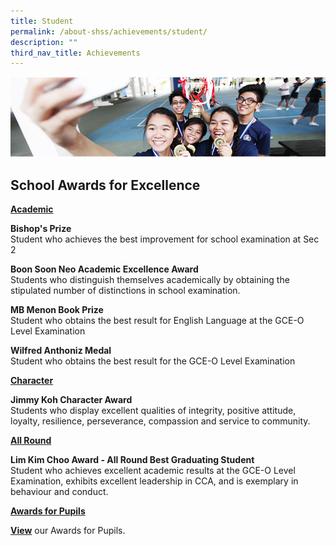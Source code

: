 ```yaml
---
title: Student
permalink: /about-shss/achievements/student/
description: ""
third_nav_title: Achievements
---
```

![](/images/School%20Info/Student%20Achievements%20Banner.jpg)

School Awards for Excellence
----------------------------

<u>**Academic**</u>

**Bishop's Prize**<br>
Student who achieves the best improvement for school examination at Sec 2

**Boon Soon Neo Academic Excellence Award**<br>
Students who distinguish themselves academically by obtaining the stipulated number of distinctions in school examination.

**MB Menon Book Prize**<br>
Student who obtains the best result for English Language at the GCE-O Level Examination

**Wilfred Anthoniz Medal**<br>
Student who obtains the best result for the GCE-O Level Examination

<u>**Character**</u>

**Jimmy Koh Character Award**<br>
Students who display excellent qualities of integrity, positive attitude, loyalty, resilience, perseverance, compassion and service to community.

<u>**All Round**</u>

**Lim Kim Choo Award - All Round Best Graduating Student**<br>
Student who achieves excellent academic results at the GCE-O Level Examination, exhibits excellent leadership in CCA, and is exemplary in behaviour and conduct.

<u>**Awards for Pupils**</u>

**[View](/files/Awards.pdf)** our Awards for Pupils.